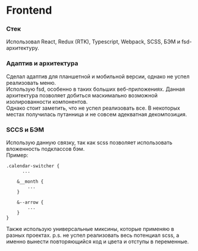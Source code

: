 # Frontend

### Стек
Использовал React, Redux (RTK), Typescript, Webpack, SCSS, БЭМ и fsd-архитектуру.

### Адаптив и архитектура
Сделал адаптив для планшетной и мобильной версии, однако не успел реализовать меню.  
Использую fsd, особенно в таких больших веб-приложениях. Данная архитектура позволяет добиться маскимально возможной изолированности компонентов.  
Однако стоит заметить, что не успел реализовать все. В некоторых местах получилась путанница и не совсем адекватная декомпозиция.

### SCCS и БЭМ
Использую данную связку, так как scss позволяет использовать вложенность подклассов бэм.  
Пример:
```
.calendar-switcher {
      ...

    &__month {
        ...
    }

    &--arrow {
        ...
    }
}
```
Также использую универсальные миксины, которые применяю в разных проектах.
p.s. не успел реализовать весь потенциал scss, а именно вынести повторяющийся код и цвета и отступы в переменные.

### 
